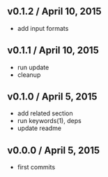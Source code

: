 

## v0.1.2 / April 10, 2015
- add input formats

## v0.1.1 / April 10, 2015
- run update
- cleanup

## v0.1.0 / April 5, 2015
- add related section
- run keywords(1), deps
- update readme

## v0.0.0 / April 5, 2015
- first commits